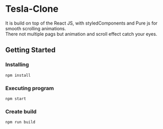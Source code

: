 # Tesla-Clone

It is build on top of the React JS, with styledComponents and Pure js for smooth scrolling animations. </br> There not multiple pags but animation and scroll effect catch your eyes.

## Getting Started


### Installing

```
npm install
```

### Executing program

```
npm start
```

### Create build

```
npm run build
```
